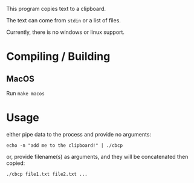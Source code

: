 
This program copies text to a clipboard.

The text can come from `stdin` or a list of files.

Currently, there is no windows or linux support.

# Compiling / Building
## MacOS 
Run `make macos`

# Usage
either pipe data to the process and provide no arguments:

`echo -n "add me to the clipboard!" | ./cbcp`

or, provide filename(s) as arguments, and they will be concatenated then copied:

`./cbcp file1.txt file2.txt ...`

